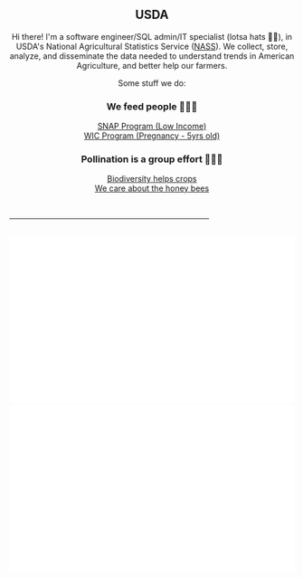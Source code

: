 <!-- Profile Thumbnail -->
<div align="center" width="100%"/>

## USDA

Hi there! I'm a software engineer/SQL admin/IT specialist (lotsa hats 🎩👒), in USDA's National Agricultural Statistics Service ([NASS](https://www.nass.usda.gov/)). We collect, store, analyze, and disseminate the data needed to understand trends in American Agriculture, and better help our farmers.

Some stuff we do:

### We feed people 🍊🌽🥕
[SNAP Program (Low Income)](https://www.fns.usda.gov/snap/supplemental-nutrition-assistance-program)  
[WIC Program (Pregnancy - 5yrs old)](https://www.fns.usda.gov/wic)  

### Pollination is a group effort 🐝🐞🦋
[Biodiversity helps crops](https://www.nrcs.usda.gov/getting-assistance/other-topics/organic/nrcs-assistance-for-organic-farmers/habitat-biodiversity)  
[We care about the honey bees](https://www.ars.usda.gov/oc/br/ccd/index/)  



</div>
<br>
<hr style="width:70%">
<br>
<!-- Metrics Github Stats -->
<a href="https://github.com/anuraghazra/github-readme-stats?tab=readme-ov-file#github-stats-card">
  <img src="https://github.com/MichaelHrishenko-USDA/github-stats/blob/master/generated/overview.svg#gh-dark-mode-only" alt="Metrics Stats"/>
</a>
<!-- Metrics Github Languages -->
<a href="https://github.com/anuraghazra/github-readme-stats?tab=readme-ov-file#top-languages-card">
  <img src="https://github.com/MichaelHrishenko-USDA/github-stats/blob/master/generated/languages.svg#gh-dark-mode-only" alt="Metrics Languages"/>
</a>

<!--  ![Metrics](/github-metrics.svg) -->
